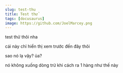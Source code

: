 ```yaml
---
slug: test-thu
title: Test thử
tags: [docusaurus]
image: https://github.com/JoelMarcey.png
---
```


test thử thôi nha

cái này chỉ hiển thị xem trước đến đây thôi
<!--truncate-->
sao nó lạ vậy?
ủa? 

nó không xuống dòng trừ khi cách ra 1 hàng như thế này